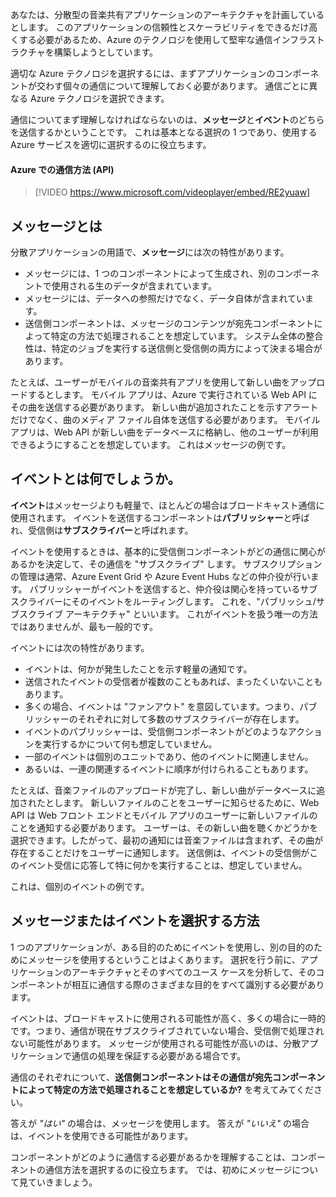 あなたは、分散型の音楽共有アプリケーションのアーキテクチャを計画しているとします。 このアプリケーションの信頼性とスケーラビリティをできるだけ高くする必要があるため、Azure のテクノロジを使用して堅牢な通信インフラストラクチャを構築しようとしています。

適切な Azure テクノロジを選択するには、まずアプリケーションのコンポーネントが交わす個々の通信について理解しておく必要があります。 通信ごとに異なる Azure テクノロジを選択できます。

通信についてまず理解しなければならないのは、**メッセージ**と**イベント**のどちらを送信するかということです。 これは基本となる選択の 1 つであり、使用する Azure サービスを適切に選択するのに役立ちます。

#### <a name="communication-strategies-in-azure-apis"></a>Azure での通信方法 (API)

> [!VIDEO https://www.microsoft.com/videoplayer/embed/RE2yuaw]

## <a name="what-is-a-message"></a>メッセージとは
分散アプリケーションの用語で、**メッセージ**には次の特性があります。

- メッセージには、1 つのコンポーネントによって生成され、別のコンポーネントで使用される生のデータが含まれています。
- メッセージには、データへの参照だけでなく、データ自体が含まれています。
- 送信側コンポーネントは、メッセージのコンテンツが宛先コンポーネントによって特定の方法で処理されることを想定しています。 システム全体の整合性は、特定のジョブを実行する送信側と受信側の両方によって決まる場合があります。

たとえば、ユーザーがモバイルの音楽共有アプリを使用して新しい曲をアップロードするとします。 モバイル アプリは、Azure で実行されている Web API にその曲を送信する必要があります。 新しい曲が追加されたことを示すアラートだけでなく、曲のメディア ファイル自体を送信する必要があります。 モバイル アプリは、Web API が新しい曲をデータベースに格納し、他のユーザーが利用できるようにすることを想定しています。 これはメッセージの例です。

## <a name="what-is-an-event"></a>イベントとは何でしょうか。

**イベント**はメッセージよりも軽量で、ほとんどの場合はブロードキャスト通信に使用されます。 イベントを送信するコンポーネントは**パブリッシャー**と呼ばれ、受信側は**サブスクライバー**と呼ばれます。

イベントを使用するときは、基本的に受信側コンポーネントがどの通信に関心があるかを決定して、その通信を "サブスクライブ" します。 サブスクリプションの管理は通常、Azure Event Grid や Azure Event Hubs などの仲介役が行います。 パブリッシャーがイベントを送信すると、仲介役は関心を持っているサブスクライバーにそのイベントをルーティングします。 これを、"パブリッシュ/サブスクライブ アーキテクチャ" といいます。 これがイベントを扱う唯一の方法ではありませんが、最も一般的です。

イベントには次の特性があります。

- イベントは、何かが発生したことを示す軽量の通知です。
- 送信されたイベントの受信者が複数のこともあれば、まったくいないこともあります。
- 多くの場合、イベントは "ファンアウト" を意図しています。つまり、パブリッシャーのそれぞれに対して多数のサブスクライバーが存在します。
- イベントのパブリッシャーは、受信側コンポーネントがどのようなアクションを実行するかについて何も想定していません。
- 一部のイベントは個別のユニットであり、他のイベントに関連しません。 
- あるいは、一連の関連するイベントに順序が付けられることもあります。  

たとえば、音楽ファイルのアップロードが完了し、新しい曲がデータベースに追加されたとします。 新しいファイルのことをユーザーに知らせるために、Web API は Web フロント エンドとモバイル アプリのユーザーに新しいファイルのことを通知する必要があります。 ユーザーは、その新しい曲を聴くかどうかを選択できます。したがって、最初の通知には音楽ファイルは含まれず、その曲が存在することだけをユーザーに通知します。 送信側は、イベントの受信側がこのイベント受信に応答して特に何かを実行することは、想定していません。

これは、個別のイベントの例です。

## <a name="how-to-choose-messages-or-events"></a>メッセージまたはイベントを選択する方法

1 つのアプリケーションが、ある目的のためにイベントを使用し、別の目的のためにメッセージを使用するということはよくあります。 選択を行う前に、アプリケーションのアーキテクチャとそのすべてのユース ケースを分析して、そのコンポーネントが相互に通信する際のさまざまな目的をすべて識別する必要があります。

イベントは、ブロードキャストに使用される可能性が高く、多くの場合に一時的です。つまり、通信が現在サブスクライブされていない場合、受信側で処理されない可能性があります。 メッセージが使用される可能性が高いのは、分散アプリケーションで通信の処理を保証する必要がある場合です。

通信のそれぞれについて、**送信側コンポーネントはその通信が宛先コンポーネントによって特定の方法で処理されることを想定しているか?** を考えてみてください。

答えが _"はい"_ の場合は、メッセージを使用します。 答えが _"いいえ"_ の場合は、イベントを使用できる可能性があります。

コンポーネントがどのように通信する必要があるかを理解することは、コンポーネントの通信方法を選択するのに役立ちます。 では、初めにメッセージについて見ていきましょう。
